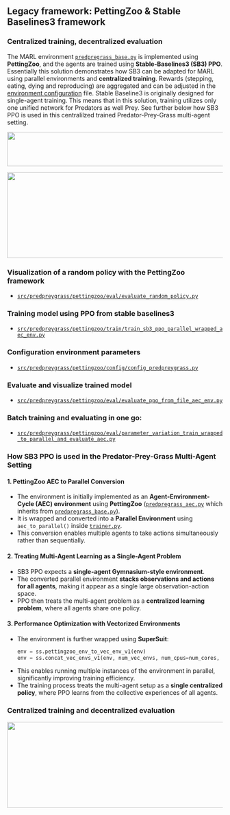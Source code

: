 ## Legacy framework: PettingZoo & Stable Baselines3 framework

### Centralized training, decentralized evaluation
The MARL environment [`predpregrass_base.py`](https://github.com/doesburg11/PredPreyGrass/blob/main/src/predpreygrass/pettingzoo/envs/predpreygrass_base.py) is implemented using **PettingZoo**, and the agents are trained using **Stable-Baselines3 (SB3) PPO**. Essentially this solution demonstrates how SB3 can be adapted for MARL using parallel environments and **centralized training**. Rewards (stepping, eating, dying and reproducing) are aggregated and can be adjusted in the [environment configuration](https://github.com/doesburg11/PredPreyGrass/blob/main/src/predpreygrass/pettingzoo/config/config_predpreygrass.py) file. Stable Baseline3 is originally designed for single-agent training. This means that in this solution, training utilizes only one unified network for Predators as well Prey. See further below how SB3 PPO is used in this centralilzed trained Predator-Prey-Grass multi-agent setting.

<p align="center">
    <img src="../../../assets/images/readme/predpreygrass.png" width="700" height="80"/> 
</p>



<p align="center">
    <img src="../../../assets/images/gifs/predpreygrass_random.gif" width="1000" height="200"/>
</p>

### Visualization of a random policy with the PettingZoo framework
- [`src/predpreygrass/pettingzoo/eval/evaluate_random_policy.py`](https://github.com/doesburg11/PredPreyGrass/blob/main/src/predpreygrass/pettingzoo/eval/evaluate_random_policy.py)

### Training model using PPO from stable baselines3
- [```src/predpreygrass/pettingzoo/train/train_sb3_ppo_parallel_wrapped_aec_env.py```](https://github.com/doesburg11/PredPreyGrass/blob/main/src/predpreygrass/pettingzoo/train/train_sb3_ppo_parallel_wrapped_aec_env.py)


### Configuration environment parameters
- [`src/predpreygrass/pettingzoo/config/config_predpreygrass.py`](https://github.com/doesburg11/PredPreyGrass/blob/main/src/predpreygrass/pettingzoo/config/config_predpreygrass.py)


### Evaluate and visualize trained model
- [```src/predpreygrass/pettingzoo/eval/evaluate_ppo_from_file_aec_env.py```](https://github.com/doesburg11/PredPreyGrass/blob/main/src/predpreygrass/pettingzoo/eval/evaluate_ppo_from_file_aec_env.py)

### Batch training and evaluating in one go:
- [```src/predpreygrass/pettingzoo/eval/parameter_variation_train_wrapped_to_parallel_and_evaluate_aec.py```](https://github.com/doesburg11/PredPreyGrass/blob/main/src/predpreygrass/pettingzoo/eval/parameter_variation_train_wrapped_to_parallel_and_evaluate_aec.py)


### How SB3 PPO is used in the Predator-Prey-Grass Multi-Agent Setting

#### 1. PettingZoo AEC to Parallel Conversion
- The environment is initially implemented as an **Agent-Environment-Cycle (AEC) environment** using **PettingZoo** ([`predpregrass_aec.py`](https://github.com/doesburg11/PredPreyGrass/blob/main/src/predpreygrass/pettingzoo/envs/predpreygrass_aec.py) which inherits from [`predpregrass_base.py`](https://github.com/doesburg11/PredPreyGrass/blob/main/src/predpreygrass/pettingzoo/envs/predpreygrass_base.py)).
- It is wrapped and converted into a **Parallel Environment** using `aec_to_parallel()` inside [`trainer.py`](https://github.com/doesburg11/PredPreyGrass/blob/main/src/predpreygrass/pettingzoo/train/utils/trainer.py).
- This conversion enables multiple agents to take actions simultaneously rather than sequentially.

#### 2. Treating Multi-Agent Learning as a Single-Agent Problem
- SB3 PPO expects a **single-agent Gymnasium-style environment**.
- The converted parallel environment **stacks observations and actions for all agents**, making it appear as a single large observation-action space.
- PPO then treats the multi-agent problem as a **centralized learning problem**, where all agents share one policy.

#### 3. Performance Optimization with Vectorized Environments
- The environment is further wrapped using **SuperSuit**:
  ```python
  env = ss.pettingzoo_env_to_vec_env_v1(env)
  env = ss.concat_vec_envs_v1(env, num_vec_envs, num_cpus=num_cores, base_class="stable_baselines3")
  ```
- This enables running multiple instances of the environment in parallel, significantly improving training efficiency.
- The training process treats the multi-agent setup as a **single centralized policy**, where PPO learns from the collective experiences of all agents.

### Centralized training and decentralized evaluation 

<p align="center">
    <img src="../../../assets/images/gifs/predpreygrass.gif" width="1000" height="200"/>
</p>

